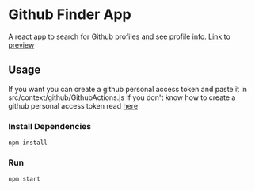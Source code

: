 # Github Finder App

A react app to search for Github profiles and see profile info.
[Link to preview](https://github-finder-app-kappa-nine.vercel.app/)

## Usage

If you want you can create a github personal access token and paste it in src/context/github/GithubActions.js
If you don't know how to create a github personal access token read [here](https://docs.github.com/en/authentication/keeping-your-account-and-data-secure/creating-a-personal-access-token)

### Install Dependencies

```
npm install
```

### Run

```
npm start
```
